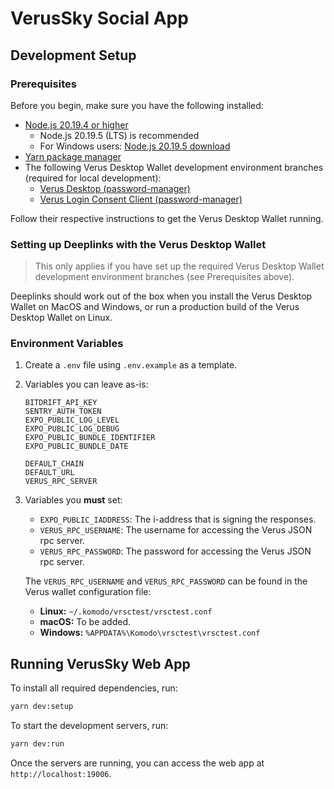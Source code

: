 # VerusSky Social App

## Development Setup

### Prerequisites

Before you begin, make sure you have the following installed:

- [Node.js 20.19.4 or higher](https://nodejs.org/en/download/)
    - Node.js 20.19.5 (LTS) is recommended
    - For Windows users: [Node.js 20.19.5 download](https://nodejs.org/en/download/archive/v20.19.5)
- [Yarn package manager](https://yarnpkg.com/getting-started/install)
- The following Verus Desktop Wallet development environment branches (required for local development):
    - [Verus Desktop (password-manager)](https://github.com/mcstoer/Verus-Desktop/tree/password-manager)
    - [Verus Login Consent Client (password-manager)](https://github.com/mcstoer/verus-login-consent-client/tree/password-manager)

Follow their respective instructions to get the Verus Desktop Wallet running.

### Setting up Deeplinks with the Verus Desktop Wallet

> This only applies if you have set up the required Verus Desktop Wallet development environment branches (see Prerequisites above).

Deeplinks should work out of the box when you install the Verus Desktop Wallet on MacOS and Windows, or run a production build of the Verus Desktop Wallet on Linux.

### Environment Variables

1. Create a `.env` file using `.env.example` as a template.

2. Variables you can leave as-is:
    ```
    BITDRIFT_API_KEY
    SENTRY_AUTH_TOKEN
    EXPO_PUBLIC_LOG_LEVEL
    EXPO_PUBLIC_LOG_DEBUG
    EXPO_PUBLIC_BUNDLE_IDENTIFIER
    EXPO_PUBLIC_BUNDLE_DATE

    DEFAULT_CHAIN
    DEFAULT_URL
    VERUS_RPC_SERVER
    ```

3. Variables you **must** set:
    - `EXPO_PUBLIC_IADDRESS`: The i-address that is signing the responses.
    - `VERUS_RPC_USERNAME`: The username for accessing the Verus JSON rpc server.
    - `VERUS_RPC_PASSWORD`: The password for accessing the Verus JSON rpc server.

    The `VERUS_RPC_USERNAME` and `VERUS_RPC_PASSWORD` can be found in the Verus wallet configuration file:
    - **Linux:** `~/.komodo/vrsctest/vrsctest.conf`
    - **macOS:** To be added.
    - **Windows:** `%APPDATA%\Komodo\vrsctest\vrsctest.conf`

## Running VerusSky Web App

To install all required dependencies, run:
```bash
yarn dev:setup
```

To start the development servers, run:
```bash
yarn dev:run
```

Once the servers are running, you can access the web app at `http://localhost:19006`.
